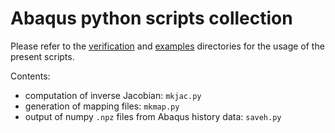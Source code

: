 # Abaqus python scripts collection

Please refer to the [verification](../verification) and
[examples](../examples) directories for the usage of the present
scripts.

Contents:

- computation of inverse Jacobian: `mkjac.py`
- generation of mapping files: `mkmap.py`
- output of numpy `.npz` files from Abaqus history data: `saveh.py`

